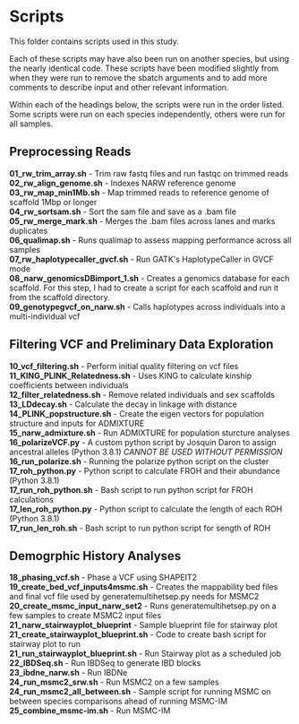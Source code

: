 # Scripts

This folder contains scripts used in this study.

Each of these scripts may have also been run on another species, but using the nearly identical code. These scripts have been modified slightly from when they were run to remove the sbatch arguments and to add more comments to describe input and other relevant information.

Within each of the headings below, the scripts were run in the order listed. Some scripts were run on each species independently, others were run for all samples.

## Preprocessing Reads

**01_rw_trim_array.sh** - Trim raw fastq files and run fastqc on trimmed reads  
**02_rw_align_genome.sh** - Indexes NARW reference genome  
**03_rw_map_min1Mb.sh** - Map trimmed reads to reference genome of scaffold 1Mbp or longer  
**04_rw_sortsam.sh** - Sort the sam file and save as a .bam file  
**05_rw_merge_mark.sh** - Merges the .bam files across lanes and marks duplicates  
**06_qualimap.sh** - Runs qualimap to assess mapping performance across all samples  
**07_rw_haplotypecaller_gvcf.sh** - Run GATK's HaplotypeCaller in GVCF mode  
**08_narw_genomicsDBimport_1.sh** - Creates a genomics database for each scaffold. For this step, I had to create a script for each scaffold and run it from the scaffold directory.  
**09_genotypegvcf_on_narw.sh** - Calls haplotypes across individuals into a multi-individual vcf  
  
## Filtering VCF and Preliminary Data Exploration  

**10_vcf_filtering.sh** - Perform initial quality filtering on vcf files  
**11_KING_PLINK_Relatedness.sh** - Uses KING to calculate kinship coefficients between individuals  
**12_filter_relatedness.sh** - Remove related individuals and sex scaffolds  
**13_LDdecay.sh** - Calculate the decay in linkage with distance  
**14_PLINK_popstructure.sh** - Create the eigen vectors for population structure and inputs for ADMIXTURE  
**15_narw_admixture.sh** - Run ADMIXTURE for population sturcture analyses  
**16_polarizeVCF.py** - A custom python script by Josquin Daron to assign ancestral alleles (Python 3.8.1) *CANNOT BE USED WITHOUT PERMISSION*  
**16_run_polarize.sh** - Running the polarize python script on the cluster  
**17_roh_python.py** - Python script to calculate FROH and their abundance (Python 3.8.1)  
**17_run_roh_python.sh** - Bash script to run python script for FROH calculations  
**17_len_roh_python.py** - Python script to calculate the length of each ROH (Python 3.8.1)   
**17_run_len_roh.sh** - Bash script to run python script for sength of ROH  
  
## Demogrphic History Analyses

**18_phasing_vcf.sh** - Phase a VCF using SHAPEIT2  
**19_create_bed_vcf_inputs4msmc.sh** - Creates the mappability bed files and final vcf file used by generatemultihetsep.py needs for MSMC2  
**20_create_msmc_input_narw_set2** - Runs generatemultihetsep.py on a few samples to create MSMC2 input files  
**21_narw_stairwayplot_blueprint** - Sample blueprint file for stairway plot  
**21_create_stairwayplot_blueprint.sh** - Code to create bash script for stairway plot to run  
**21_run_stairwayplot_blueprint.sh** - Run Stairway plot as a scheduled job  
**22_IBDSeq.sh** - Run IBDSeq to generate IBD blocks  
**23_ibdne_narw.sh** - Run IBDNe  
**24_run_msmc2_srw.sh** - Run MSMC2 on a few samples  
**24_run_msmc2_all_between.sh** - Sample script for running MSMC on between species comparisons ahead of running MSMC-IM  
**25_combine_msmc-im.sh** - Run MSMC-IM   

